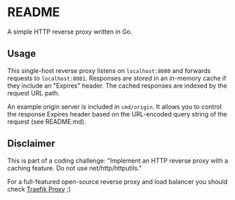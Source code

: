 # README

A simple HTTP reverse proxy written in Go.

## Usage

This single-host reverse proxy listens on `localhost:8080` and forwards requests to `localhost:8081`. Responses are stored in an in-memory cache if they include an "Expires" header. The cached responses are indexed by the request URL path.

An example origin server is included in `cmd/origin`. It allows you to control the response Expires header based on the URL-encoded query string of the request (see README.md).

## Disclaimer

This is part of a coding challenge: "Implement an HTTP reverse proxy with a caching feature. Do not use net/http/httputils."

For a full-featured open-source reverse proxy and load balancer you should check [Traefik Proxy](https://traefik.io/traefik/) ;)

